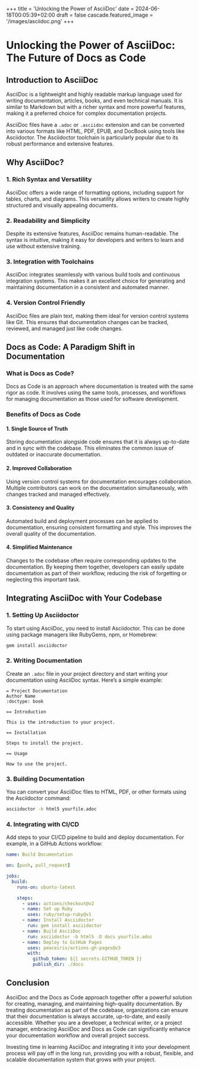 +++
title = 'Unlocking the Power of AsciiDoc'
date = 2024-06-18T00:05:39+02:00
draft = false
cascade.featured_image = '/images/asciidoc.png'
+++

# Unlocking the Power of AsciiDoc: The Future of Docs as Code

## Introduction to AsciiDoc

AsciiDoc is a lightweight and highly readable markup language used for writing documentation, articles, books, and even technical manuals. It is similar to Markdown but with a richer syntax and more powerful features, making it a preferred choice for complex documentation projects.

AsciiDoc files have a `.adoc` or `.asciidoc` extension and can be converted into various formats like HTML, PDF, EPUB, and DocBook using tools like Asciidoctor. The Asciidoctor toolchain is particularly popular due to its robust performance and extensive features.

## Why AsciiDoc?

### 1. Rich Syntax and Versatility

AsciiDoc offers a wide range of formatting options, including support for tables, charts, and diagrams. This versatility allows writers to create highly structured and visually appealing documents.

### 2. Readability and Simplicity

Despite its extensive features, AsciiDoc remains human-readable. The syntax is intuitive, making it easy for developers and writers to learn and use without extensive training.

### 3. Integration with Toolchains

AsciiDoc integrates seamlessly with various build tools and continuous integration systems. This makes it an excellent choice for generating and maintaining documentation in a consistent and automated manner.

### 4. Version Control Friendly

AsciiDoc files are plain text, making them ideal for version control systems like Git. This ensures that documentation changes can be tracked, reviewed, and managed just like code changes.

## Docs as Code: A Paradigm Shift in Documentation

### What is Docs as Code?

Docs as Code is an approach where documentation is treated with the same rigor as code. It involves using the same tools, processes, and workflows for managing documentation as those used for software development.

### Benefits of Docs as Code

#### 1. Single Source of Truth

Storing documentation alongside code ensures that it is always up-to-date and in sync with the codebase. This eliminates the common issue of outdated or inaccurate documentation.

#### 2. Improved Collaboration

Using version control systems for documentation encourages collaboration. Multiple contributors can work on the documentation simultaneously, with changes tracked and managed effectively.

#### 3. Consistency and Quality

Automated build and deployment processes can be applied to documentation, ensuring consistent formatting and style. This improves the overall quality of the documentation.

#### 4. Simplified Maintenance

Changes to the codebase often require corresponding updates to the documentation. By keeping them together, developers can easily update documentation as part of their workflow, reducing the risk of forgetting or neglecting this important task.

## Integrating AsciiDoc with Your Codebase

### 1. Setting Up Asciidoctor

To start using AsciiDoc, you need to install Asciidoctor. This can be done using package managers like RubyGems, npm, or Homebrew:

```sh
gem install asciidoctor
```

### 2. Writing Documentation

Create an `.adoc` file in your project directory and start writing your documentation using AsciiDoc syntax. Here’s a simple example:

```adoc
= Project Documentation
Author Name
:doctype: book

== Introduction

This is the introduction to your project.

== Installation

Steps to install the project.

== Usage

How to use the project.
```

### 3. Building Documentation

You can convert your AsciiDoc files to HTML, PDF, or other formats using the Asciidoctor command:

```sh
asciidoctor -b html5 yourfile.adoc
```

### 4. Integrating with CI/CD

Add steps to your CI/CD pipeline to build and deploy documentation. For example, in a GitHub Actions workflow:

```yaml
name: Build Documentation

on: [push, pull_request]

jobs:
  build:
    runs-on: ubuntu-latest

    steps:
      - uses: actions/checkout@v2
      - name: Set up Ruby
        uses: ruby/setup-ruby@v1
      - name: Install Asciidoctor
        run: gem install asciidoctor
      - name: Build AsciiDoc
        run: asciidoctor -b html5 -D docs yourfile.adoc
      - name: Deploy to GitHub Pages
        uses: peaceiris/actions-gh-pages@v3
        with:
          github_token: ${{ secrets.GITHUB_TOKEN }}
          publish_dir: ./docs
```

## Conclusion

AsciiDoc and the Docs as Code approach together offer a powerful solution for creating, managing, and maintaining high-quality documentation. By treating documentation as part of the codebase, organizations can ensure that their documentation is always accurate, up-to-date, and easily accessible. Whether you are a developer, a technical writer, or a project manager, embracing AsciiDoc and Docs as Code can significantly enhance your documentation workflow and overall project success.

Investing time in learning AsciiDoc and integrating it into your development process will pay off in the long run, providing you with a robust, flexible, and scalable documentation system that grows with your project.

